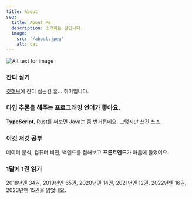 ```yaml
---
title: About
seo:
  title: About Me
  description: 소개하는 글입니다.
  image:
    src: '/about.jpeg'
    alt: cat
---
```


![Alt text for image](/about.jpeg)

### 잔디 심기

[깃허브](https://github.com/seeyoujeong)에 잔디 심는건 흠... 취미입니다.

### 타입 추론을 해주는 프로그래밍 언어가 좋아요.

**TypeScript**, Rust를 써보면 Java는 좀 번거롭네요. 그렇지만 쓰긴 쓰죠.

### 이것 저것 공부

데이터 분석, 컴퓨터 비전, 백엔드를 접해보고 **프론트엔드**가 마음에 들었어요.

### 1달에 1권 읽기

2018년엔 34권, 2019년엔 65권, 2020년엔 14권, 2021년엔 12권, 2022년엔 16권, 2023년엔 15권을 읽었네요.
